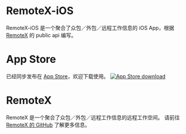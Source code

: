 # RemoteX-iOS
RemoteX-iOS 是一个聚合了众包／外包／远程工作信息的 iOS App，根据 [RemoteX](https://github.com/ooclab/remotex) 的 public api 编写。

# App Store
已经同步发布在 [App Store](https://itunes.apple.com/app/id1236035785)，欢迎下载使用。
[![App Store download](https://devimages.apple.com.edgekey.net/app-store/marketing/guidelines/images/badge-download-on-the-app-store.svg)](https://itunes.apple.com/app/id1236035785)

# RemoteX
RemoteX 是一个聚合了众包／外包／远程工作信息的远程工作空间。
请前往 [RemoteX 的 GitHub](https://github.com/ooclab/remotex) 了解更多信息。

